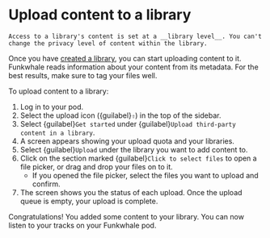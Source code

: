 # Upload content to a library

```{note}
Access to a library's content is set at a __library level__. You can't change the privacy level of content within the library.
```

Once you have [created a library](create_library), you can start uploading content to it. Funkwhale reads information about your content from its metadata. For the best results, make sure to tag your files well.

To upload content to a library:

1. Log in to your pod.
2. Select the upload icon ({guilabel}`⇧`) in the top of the sidebar.
3. Select {guilabel}`Get started` under {guilabel}`Upload third-party content in a library`.
4. A screen appears showing your upload quota and your libraries.
5. Select {guilabel}`Upload` under the library you want to add content to.
6. Click on the section marked {guilabel}`Click to select files` to open a file picker, or drag and drop your files on to it.
   - If you opened the file picker, select the files you want to upload and confirm.
7. The screen shows you the status of each upload. Once the upload queue is empty, your upload is complete.

Congratulations! You added some content to your library. You can now listen to your tracks on your Funkwhale pod.
